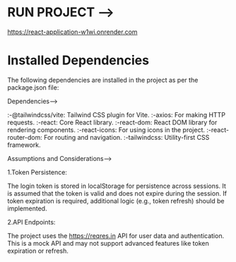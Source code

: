 

# RUN PROJECT -->
https://react-application-w1wi.onrender.com


# Installed Dependencies
The following dependencies are installed in the project as per the package.json file:

Dependencies-->

:-@tailwindcss/vite: Tailwind CSS plugin for Vite.
:-axios: For making HTTP requests.
:-react: Core React library.
:-react-dom: React DOM library for rendering components.
:-react-icons: For using icons in the project.
:-react-router-dom: For routing and navigation.
:-tailwindcss: Utility-first CSS framework.

Assumptions and Considerations-->

1.Token Persistence:

The login token is stored in localStorage for persistence across sessions.
It is assumed that the token is valid and does not expire during the session. If token expiration is required, additional logic (e.g., token refresh) should be implemented.

2.API Endpoints:

The project uses the https://reqres.in API for user data and authentication. This is a mock API and may not support advanced features like token expiration or refresh.
